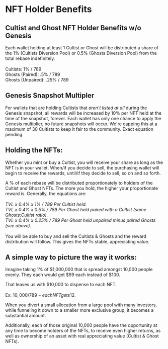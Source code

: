 # NFT Holder Benefits

## Cultist and Ghost NFT Holder Benefits w/o Genesis

Each wallet holding at least 1 Cultist or Ghost will be distributed a share of the 1% (Cultists Diversion Pool) or 0.5% (Ghosts Diversion Pool) from the total rebase indefinitely. \
\
Cultists: 1% / 789\
Ghosts (Paired): .5% / 789\
Ghosts (Unpaired): .25% / 789

## Genesis Snapshot Multipler

For wallets that are holding Cultists that _aren't listed at all_ during the Genesis snapshot, all rewards will be increased by 10% per NFT held at the time of the snapshot, forever. Each wallet has only one chance to apply the Genesis multiplier, no future snapshots will occur. We're capping this at a maximum of 30 Cultists to keep it fair to the community. Exact equation pending.

## **Holding the NFTs:**

Whether you mint or buy a Cultist, you will receive your share as long as the NFT is in your wallet. When/if you decide to sell, the purchasing wallet will begin to receive the rewards, until/if they decide to sell, so on and so forth.

A % of each rebase will be distributed proportionately to holders of the Cultist and Ghost NFTs. The more you hold, the higher your proportionate reward is. Generally, the equations are:\
\
_TVL x 0.4% x 1% / 789 Per Cultist held._\
_TVL x 0.4% x 0.5% / 789 Per Ghost held paired with a Cultist (same Ghosts:Cultist ratio)._\
_TVL x 0.4% x 0.25% / 789 Per Ghost held unpaired minus paired Ghosts (see above)._\
\
You will be able to buy and sell the Cultists & Ghosts and the reward distribution will follow. This gives the NFTs stable, appreciating value.

## **A simple way to picture the way it works:**

Imagine taking 1% of $1,000,000 that is spread amongst 10,000 people evenly. They each would get $99 each instead of $100.

That leaves us with $10,000 to dispense to each NFT.\
\
Ex: $10,000 / 789 - each NFT gets 12$.

When you divert a small allocation from a large pool with many investors, while funneling it down to a smaller more exclusive group, it becomes a substantial amount.

Additionally, each of those original 10,000 people have the opportunity at any time to become holders of the NFTs, to receive even higher returns, as well as ownership of an asset with real appreciating value (Cultist & Ghost NFTs).
